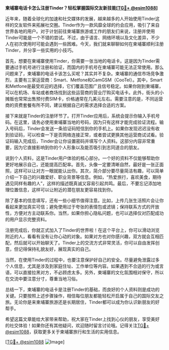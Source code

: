 **柬埔寨电话卡怎么注册Tinder？轻松掌握国际交友新技能[[TG💪+ @esim1088](https://t.me/s/esim1088)]**

近年来，随着全球化的加速和社交媒体的发展，越来越多的人开始使用Tinder这样的交友软件来拓展社交圈。Tinder作为一款风靡全球的约会应用，吸引了来自世界各地的用户。对于计划前往柬埔寨旅游或工作的朋友们来说，注册并使用Tinder可能是一个不错的尝试。不过，由于语言、网络环境以及文化差异，不少人在初次使用时可能会遇到一些困难。今天，我们就来聊聊如何在柬埔寨顺利注册Tinder，并分享一些实用的小技巧。

首先，想要在柬埔寨使用Tinder，你需要一张当地的电话卡。这是因为Tinder需要通过手机号进行注册和验证，而国内的手机号在柬埔寨可能无法正常使用。那么问题来了，柬埔寨的电话卡该怎么买呢？其实并不复杂。柬埔寨的通信市场竞争激烈，主要有三家运营商：Smart、Metfone和CamGSM（CooTel）。其中，Smart和Metfone是最受欢迎的选择，它们覆盖范围广且信号稳定。如果你刚到柬埔寨，可以在机场、车站或者商场找到这些运营商的营业厅购买电话卡。此外，街头的小摊贩也常常出售预付费SIM卡，价格通常在几美元左右。需要注意的是，不同运营商的资费套餐有所不同，建议根据自己的需求选择合适的方案。

接下来就是Tinder的注册环节了。打开Tinder应用后，系统会提示你输入手机号码。在这里，请务必使用柬埔寨当地的号码，因为只有这样才能完成验证流程。输入号码后，Tinder会发送一条验证码短信到你的手机上。如果你发现迟迟没有收到验证码，可以检查一下是否网络连接正常，或者尝试更换其他运营商试试看。验证码输入完成后，Tinder会让你设置密码并填写个人资料。这部分内容非常重要，因为它直接影响到你的个人形象以及能否吸引到志同道合的朋友。

说到个人资料，这是Tinder用户体验的核心部分。一个好的资料不仅能够帮助你更好地展示自己，还能提高匹配率。首先，头像一定要清晰自然，最好是一张正面照，这样可以让对方一眼就能认出你。其次，简介部分要尽量简洁有趣，可以简单介绍一下自己的兴趣爱好、职业背景等信息。例如，“热爱旅行，喜欢美食，期待遇见同样有趣的人”，这样的描述既真诚又容易引起共鸣。最后，不要忘记添加地理位置信息，这样可以让附近的潜在朋友更容易找到你。

除了基本的信息填写，还有一些小细节值得注意。比如，上传几张生活照片会让你看起来更加真实可信；避免使用过于夸张的表情包或滤镜；保持联系方式的开放性，方便对方主动联系你。当然，如果你担心隐私问题，也可以选择仅对匹配成功的用户显示完整资料。

注册完成后，你就正式加入了Tinder的世界啦！在这个平台上，你可以滑动浏览附近的人，看看有没有让你心动的对象。如果对方也对你感兴趣，双方就会互相匹配，然后就可以开始聊天了。Tinder上的交流方式非常灵活，你可以自由发挥创意，但记得保持礼貌友好，展现真实的自己。

当然，在使用Tinder的过程中，也要注意保护好自己的安全。尽量避免泄露过多个人信息，尤其是涉及到家庭住址、工作单位等内容。如果遇到不合适的行为或言语，可以直接拉黑对方，不必顾虑太多。另外，柬埔寨的文化氛围相对保守，所以在交流中要注意分寸，尊重当地习俗。

总结一下，柬埔寨的电话卡是注册Tinder的基础，而良好的个人资料则是成功的关键。只要按照上述步骤操作，相信每位朋友都能轻松开启属于自己的国际交友之旅。无论你是来柬埔寨旅游还是长期居住，Tinder都可以成为你认识新朋友的好帮手。

希望这篇文章能给大家带来帮助，祝大家在Tinder上找到心仪的朋友，享受美好的社交体验！如果你还有其他疑问，欢迎随时留言讨论哦。记得关注[TG💪+ @esim1088](https://t.me/s/esim1088)，获取更多关于柬埔寨旅行和生活的实用信息。

[[TG💪+ @esim1088](https://t.me/s/esim1088) ![Image](https://i.postimg.cc/4NQfJmqS/Snipaste-2025-05-13-00-14-12.png)]
